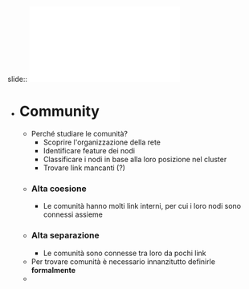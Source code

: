 slide:: ![ns12](../assets/ns12.pdf)

- # Community
	- Perché studiare le comunità?
		- Scoprire l'organizzazione della rete
		- Identificare feature dei nodi
		- Classificare i nodi in base alla loro posizione nel cluster
		- Trovare link mancanti (?)
	- ### Alta coesione
		- Le comunità hanno molti link interni, per cui i loro nodi sono connessi assieme
	- ### Alta separazione
		- Le comunità sono connesse tra loro da pochi link
	- Per trovare comunità è necessario innanzitutto definirle **formalmente**
	-